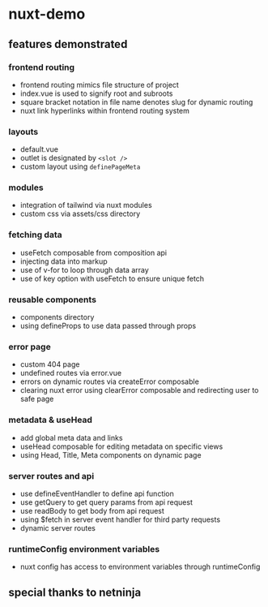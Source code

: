 # nuxt-demo

## features demonstrated

### frontend routing
- frontend routing mimics file structure of project
- index.vue is used to signify root and subroots
- square bracket notation in file name denotes slug for dynamic routing
- nuxt link hyperlinks within frontend routing system

### layouts
- default.vue
- outlet is designated by `<slot />`
- custom layout using `definePageMeta`

### modules
- integration of tailwind via nuxt modules
- custom css via assets/css directory

### fetching data
- useFetch composable from composition api
- injecting data into markup
- use of v-for to loop through data array
- use of key option with useFetch to ensure unique fetch

### reusable components
- components directory
- using defineProps to use data passed through props

### error page
- custom 404 page
- undefined routes via error.vue
- errors on dynamic routes via createError composable
- clearing nuxt error using clearError composable and redirecting user to safe page

### metadata & useHead
- add global meta data and links
- useHead composable for editing metadata on specific views
- using Head, Title, Meta components on dynamic page

### server routes and api
- use defineEventHandler to define api function
- use getQuery to get query params from api request
- use readBody to get body from api request
- using $fetch in server event handler for third party requests
- dynamic server routes

### runtimeConfig environment variables
- nuxt config has access to environment variables through runtimeConfig

## special thanks to netninja
